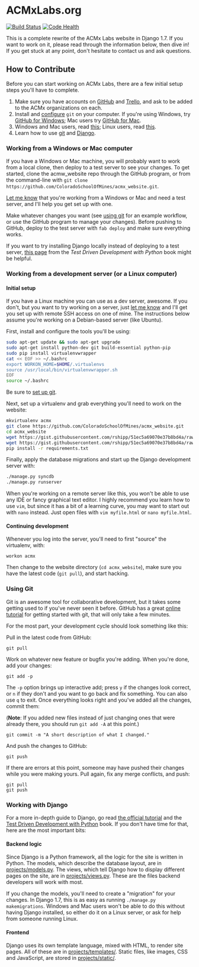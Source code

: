 ACMxLabs.org
============

[![Build Status](https://travis-ci.org/ColoradoSchoolOfMines/acmx_website.svg?branch=master)](https://travis-ci.org/ColoradoSchoolOfMines/acmx_website)
[![Code Health](https://landscape.io/github/ColoradoSchoolOfMines/acmx_website/master/landscape.png)](https://landscape.io/github/ColoradoSchoolOfMines/acmx_website/master)

This is a complete rewrite of the ACMx Labs website in Django 1.7. If you
want to work on it, please read through the information below, then dive in!
If you get stuck at any point, don't hesitate to contact us and ask
questions.

## How to Contribute

Before you can start working on ACMx Labs, there are a few initial setup
steps you'll have to complete.

1. Make sure you have accounts on [GitHub](https://github.com/) and
   [Trello](https://trello.com/), and ask to be added to the ACMx
   organizations on each.
2. Install and [configure](https://help.github.com/articles/set-up-git) `git`
   on your computer. If you're using Windows, try [GitHub for
   Windows](https://windows.github.com/); Mac users try [GitHub for
   Mac](https://mac.github.com/).
3. Windows and Mac users, read [this](#windows-mac); Linux users, read
   [this](#linux).
4. Learn how to use [git](#using-git) and [Django](#working-with-django).

### Working from a Windows or Mac computer <a name="windows-mac"></a>

If you have a Windows or Mac machine, you will probably want to work from a
local clone, then deploy to a test server to see your changes. To get
started, clone the acmw_website repo through the GitHub program, or from the
command-line with `git clone https://github.com/ColoradoSchoolOfMines/acmx_website.git`.

[Let me know](mailto:rshipp@mines.edu) that you're working from a Windows or Mac and
need a test server, and I'll help you get set up with one.

Make whatever changes you want (see [using git](#using-git) for an example
workflow, or use the GitHub program to manage your changes). Before pushing
to GitHub, deploy to the test server with `fab deploy` and make sure
everything works.

If you want to try installing Django locally instead of deploying to a test
server, [this
page](http://chimera.labs.oreilly.com/books/1234000000754/pr02.html) from the
*Test Driven Development with Python* book might be helpful.

### Working from a development server (or a Linux computer) <a name="linux"></a>

#### Initial setup

If you have a Linux machine you can use as a dev server, awesome. If you
don't, but you want to try working on a server, just [let me
know](mailto:rshipp@mines.edu) and I'll get you set up with remote SSH access on one
of mine. The instructions below assume you're working on a Debian-based
server (like Ubuntu).

First, install and configure the tools you'll be using:

```bash
sudo apt-get update && sudo apt-get upgrade
sudo apt-get install python-dev git build-essential python-pip
sudo pip install virtualenvwrapper
cat << EOF >> ~/.bashrc
export WORKON_HOME=$HOME/.virtualenvs
source /usr/local/bin/virtualenvwrapper.sh
EOF
source ~/.bashrc
```

Be sure to [set up git](https://help.github.com/articles/set-up-git).

Next, set up a virtualenv and grab everything you'll need to work on the
website:

```bash
mkvirtualenv acmx
git clone https://github.com/ColoradoSchoolOfMines/acmx_website.git
cd acmx_website
wget https://gist.githubusercontent.com/rshipp/51ec5a69070e37b8bd4a/raw/3eaa22ac686c3ec7268c5c9982e679d75e90cb11/secrets.py -O acmx_website/secrets.py
wget https://gist.githubusercontent.com/rshipp/51ec5a69070e37b8bd4a/raw/c9ebfd5db795bad16d7f7898ac6f94566cd3882a/deployment.py -O acmx_website/deployment.py
pip install -r requirements.txt
```

Finally, apply the database migrations and start up the Django development
server with:

```bash
./manage.py syncdb
./manage.py runserver
```

When you're working on a remote server like this, you won't be able to use any
IDE or fancy graphical text editor. I highly recommend you learn how to use
`vim`, but since it has a bit of a learning curve, you may want to start out
with `nano` instead. Just open files with `vim myfile.html` or `nano
myfile.html`.

#### Continuing development

Whenever you log into the server, you'll need to first "source" the
virtualenv, with:

    workon acmx

Then change to the website directory (`cd acmx_website`), make sure you have
the latest code (`git pull`), and start hacking.

### Using Git

Git is an awesome tool for collaborative development, but it takes some
getting used to if you've never seen it before. GitHub has a great [online
tutorial](https://try.github.io/) for getting started with git, that will
only take a few minutes.

For the most part, your development cycle should look something like this:

Pull in the latest code from GitHub:

    git pull

Work on whatever new feature or bugfix you're adding. When you're done,
add your changes:

    git add -p

The `-p` option brings up interactive add; press `y` if the changes look
correct, or `n` if they don't and you want to go back and fix something. You
can also use `q` to exit. Once everything looks right and you've added all
the changes, commit them:

(**Note**: If you added new files instead of just changing ones that were
already there, you should run `git add -A` at this point.)

    git commit -m "A short description of what I changed."

And push the changes to GitHub:

    git push

If there are errors at this point, someone may have pushed their changes
while you were making yours. Pull again, fix any merge conflicts, and push:

    git pull
    git push

### Working with Django

For a more in-depth guide to Django, go read [the official
tutorial](https://docs.djangoproject.com/en/1.7/intro/tutorial01/) and the
[Test Driven Development with Python](http://chimera.labs.oreilly.com/books/1234000000754/)
book. If you don't have time for that, here are the most important bits:

#### Backend logic

Since Django is a Python framework, all the logic for the site is written in
Python. The models, which describe the database layout, are in
[projects/models.py](projects/models.py). The views, which tell Django how to
display different pages on the site, are in [projects/views.py](projects/views.py).
These are the files backend developers will work with most.

If you change the models, you'll need to create a "migration" for your
changes. In Django 1.7, this is as easy as running `./manage.py makemigrations`.
Windows and Mac users won't be able to do this without having Django
installed, so either do it on a Linux server, or ask for help from someone
running Linux.

#### Frontend

Django uses its own template language, mixed with HTML, to render site pages.
All of these are in [projects/templates/](projects/templates/). Static files,
like images, CSS and JavaScript, are stored in
[projects/static/](projects/static/).
